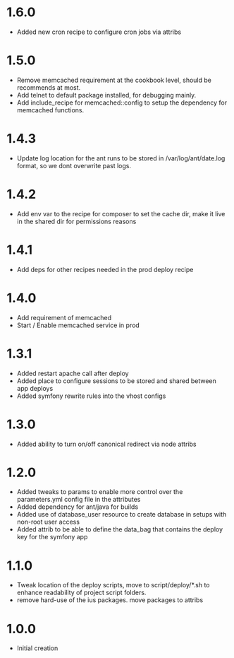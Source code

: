 1.6.0
=====

- Added new cron recipe to configure cron jobs via attribs

1.5.0
=====

- Remove memcached requirement at the cookbook level, should be recommends at most.
- Add telnet to default package installed, for debugging mainly.
- Add include_recipe for memcached::config to setup the dependency for memcached functions.

1.4.3
=====

- Update log location for the ant runs to be stored in /var/log/ant/date.log format, so we dont overwrite past logs.

1.4.2
=====

- Add env var to the recipe for composer to set the cache dir, make it live in the shared dir for permissions reasons

1.4.1
=====

- Add deps for other recipes needed in the prod deploy recipe

1.4.0
=====

- Add requirement of memcached
- Start / Enable memcached service in prod

1.3.1
=====

- Added restart apache call after deploy
- Added place to configure sessions to be stored and shared between app deploys
- Added symfony rewrite rules into the vhost configs

1.3.0
=====

- Added ability to turn on/off canonical redirect via node attribs

1.2.0
=====

- Added tweaks to params to enable more control over the parameters.yml config file in the attributes
- Added dependency for ant/java for builds
- Added use of database_user resource to create database in setups with non-root user access
- Added attrib to be able to define the data_bag that contains the deploy key for the symfony app

1.1.0
=====

- Tweak location of the deploy scripts, move to script/deploy/*.sh to enhance readability of project script folders.
- remove hard-use of the ius packages. move packages to attribs

1.0.0
=====

- Initial creation
